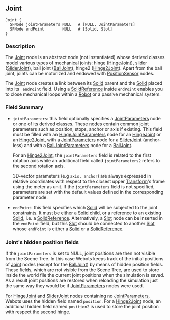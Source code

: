 ## Joint

```
Joint {
  SFNode jointParameters NULL   # [NULL, JointParameters]
  SFNode endPoint        NULL   # [Solid, Slot]
}
```

### Description

The [Joint](#joint) node is an abstract node (not instantiated) whose derived classes model various types of mechanical joints: hinge ([HingeJoint](hingejoint.md)), slider ([SliderJoint](sliderjoint.md)), ball joint ([BallJoint](balljoint.md)), hinge2 ([Hinge2Joint](hinge2joint.md)).
Apart from the ball joint, joints can be motorized and endowed with [PositionSensor](positionsensor.md) nodes.

The [Joint](#joint) node creates a link between its [Solid](solid.md) parent and the [Solid](solid.md) placed into its ` endPoint` field.
Using a [SolidReference](solidreference.md) inside `endPoint` enables you to close mechanical loops within a [Robot](robot.md) or a passive mechanical system.

### Field Summary

- `jointParameters`: this field optionally specifies a
[JointParameters](jointparameters.md) node or one of its derived classes. These
nodes contain common joint parameters such as position, stops, anchor or axis if
existing. This field must be filled with an
[HingeJointParameters](hingejointparameters.md) node for an
[HingeJoint](hingejoint.md) or an [Hinge2Joint](hinge2joint.md), with a
[JointParameters](jointparameters.md) node for a [SliderJoint](sliderjoint.md)
(anchor-less) and with a [BallJointParameters](balljointparameters.md) node for
a [BallJoint](balljoint.md).

    For an [Hinge2Joint](hinge2joint.md), the `jointParameters` field is related to
    the first rotation axis while an additional field called `jointParameters2`
    refers to the second rotation axis.

    3D-vector parameters (e.g `axis, anchor`) are always expressed in relative
    coordinates with respect to the closest upper [Transform](transform.md)'s frame using
    the meter as unit. If the `jointParameters` field is not specified, parameters
    are set with the default values defined in the corresponding parameter node.

- `endPoint`: this field specifies which [Solid](solid.md) will be subjected to
the joint constraints. It must be either a [Solid](solid.md) child, or a
reference to an existing [Solid](solid.md), i.e. a
[SolidReference](solidreference.md). Alternatively, a [Slot](slot.md) node can
be inserted in the `endPoint` field, but this [Slot](slot.md) should be
connected to another [Slot](slot.md) whose `endPoint` is either a
[Solid](solid.md) or a [SolidReference](solidreference.md).

### Joint's hidden position fields

If the `jointParameters` is set to NULL, joint positions are then not visible from the Scene Tree.
In this case Webots keeps track of the initial positions of [Joint](#joint) nodes (except for the [BallJoint](balljoint.md)) by means of hidden position fields.
These fields, which are not visible from the Scene Tree, are used to store inside the world file the current joint positions when the simulation is saved.
As a result joint positions are restored when reloading the simulation just the same way they would be if [JointParameters](jointparameters.md) nodes were used.

For [HingeJoint](hingejoint.md) and [SliderJoint](sliderjoint.md) nodes containing no [JointParameters](jointparameters.md), Webots uses the hidden field named `position`.
For a [Hinge2Joint](hingejoint.md) node, an additional hidden field named `position2` is used to store the joint position with respect the second hinge.
